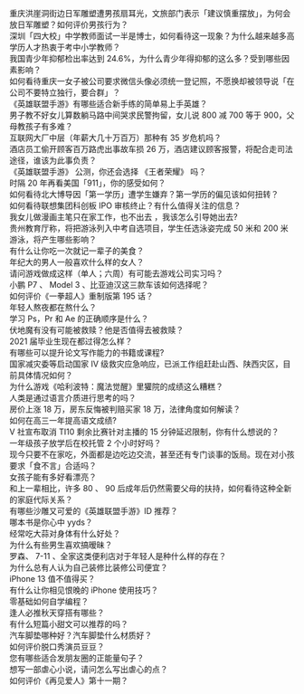 重庆洪崖洞街边日军雕塑遭男孩扇耳光，文旅部门表示「建议慎重摆放」，为何会放日军雕塑？如何评价男孩行为？  
深圳「四大校」中学教师面试一半是博士，如何看待这一现象？为什么越来越多高学历人才热衷于考中小学教师？  
我国青少年抑郁检出率达到 24.6%，为什么青少年得抑郁的这么多？受到哪些因素影响？  
如何看待重庆一女子被公司要求微信头像必须统一登记照，不愿换却被领导说「在公司不要特立独行，要合群」？  
《英雄联盟手游》有哪些适合新手练的简单易上手英雄？  
男子教不好女儿算数躺马路中间哭求民警拘留，女儿说 800 减 700 等于 900，父母教孩子有多难？  
互联网大厂中层（年薪大几十万百万）那种有 35 岁危机吗？  
酒店员工偷开顾客百万路虎出事故车损 26 万，酒店建议顾客报警，将配合走司法途径，谁该为此事负责？  
《英雄联盟手游》 公测，你还会选择 《王者荣耀》 吗？  
时隔 20 年再看美国「911」，你的感受如何？  
如何看待北大博导因「第一学历」遭学生嫌弃？第一学历的偏见该如何扭转？  
如何看待联想集团科创板 IPO 审核终止？有什么值得关注的信息？  
我女儿做漫画主笔只在家工作，也不出去 ，我该怎么引导她出去?  
贵州教育厅称，将把游泳列入中考自选项目，学生任选泳姿完成 50 米和 200 米游泳，将产生哪些影响？  
有什么让你吃一次就记一辈子的美食？  
年纪大的男人一般喜欢什么样的女人？  
请问游戏做成这样（单人；六周）有可能去游戏公司实习吗？  
小鹏 P7 、 Model 3 、比亚迪汉这三款车该如何选择呢？  
如何评价《一拳超人》重制版第 195 话？  
年轻人熬夜都在熬什么？  
学习 Ps，Pr 和 Ae 的正确顺序是什么？  
伏地魔有没有可能被救赎？他是否值得去被救赎？  
2021 届毕业生现在都过得怎么样？  
有哪些可以提升论文写作能力的书籍或课程?  
国家减灾委等启动国家 Ⅳ 级救灾应急响应，已派工作组赶赴山西、陕西灾区，目前具体情况如何？  
为什么游戏《哈利波特：魔法觉醒》里獾院的成绩这么糟糕？  
人类是通过语言介质进行思考的吗？  
房价上涨 18 万，房东反悔被判赔买家 18 万，法律角度如何解读？  
如何在高三一年提高语文成绩?  
V 社宣布取消 TI10 剩余比赛针对主播的 15 分钟延迟限制，你有什么想说的？  
一年级孩子放学后在校托管 2 个小时好吗？  
现今只要不在家吃，外面都是边吃边交流，甚至还有专门谈事的饭局。现在对小孩要求「食不言」合适吗？  
女孩子能有多好看漂亮？  
和上一辈相比，许多 80 、 90 后成年后仍然需要父母的扶持，如何看待这种全新的家庭代际关系？  
有哪些沙雕又可爱的《英雄联盟手游》ID 推荐？  
哪本书是你心中 yyds？  
经常吃大蒜对身体有什么好处？  
为什么有些男生喜欢搞暧昧？  
罗森、 7-11 、全家这类便利店对于年轻人是种什么样的存在？  
为什么总有人认为自己装修比装修公司便宜？  
iPhone 13 值不值得买？  
有什么让你相见恨晚的 iPhone 使用技巧？  
零基础如何自学编程？  
逢人必推秋天穿搭有哪些？  
有什么短篇小甜文可以推荐的吗？  
汽车脚垫哪种好？汽车脚垫什么材质好？  
如何评价脱口秀演员豆豆？  
您有哪些适合发朋友圈的正能量句子？  
想写一部虐心小说，请问怎么写出虐心的点？  
如何评价《再见爱人》第十一期？  
